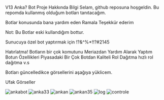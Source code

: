 V13 Anka? Bot
Proje Hakkında Bilgi
Selam, github reposuna hoşgeldin. Bu repomda kullanmış olduğum botları tanıtacağım.

Botlar konusunda bana yardım eden Ramala Teşekkür ederim

Not: Bu Botlar eski kullandığım bottur.

Sunucuya özel bot yaptırmak için !?&^%*!!?#2145

Hatırlatma!
Botların bir çok komutunu Meriazdan Yardım Alarak Yaptım
Botun Özellikleri
Piyasadaki Bir Çok Botdan Kaliteli Rol Dağıtma hızlı rol dağıtma v.s

Botları güncelledikce görsellerini aşağıya yüklicem.

Ufak Görseller

![ankabot](https://user-images.githubusercontent.com/73897589/186223858-155397e7-6a1c-408c-a6b0-dd94e5925641.png)
![anka33](https://user-images.githubusercontent.com/73897589/186223920-90ee9b32-2473-49a2-ba12-1d7218397b2c.png)
![ankan](https://user-images.githubusercontent.com/73897589/186224018-866e2523-5235-45f5-975d-cbe483f522e3.png)
![ankan35](https://user-images.githubusercontent.com/73897589/186224135-1192dc92-bc7b-4f56-973a-e68974d59da0.png)
![log](https://user-images.githubusercontent.com/73897589/186224231-0f96ca44-28f9-48d8-9797-c03bcb369dc6.png)
![controle](https://user-images.githubusercontent.com/73897589/186224304-f420ac68-1c42-45ab-bf55-f70617643304.png)

